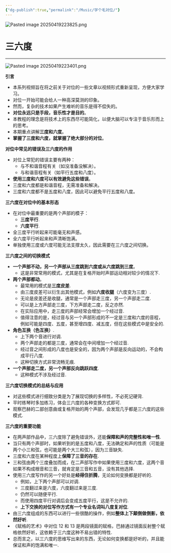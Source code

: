 ```yaml
---
{"dg-publish":true,"permalink":"/Music/学个毛对位/"}
---
```


![Pasted image 20250419223825.png](/img/user/appendix/Pasted%20image%2020250419223825.png)
# 三六度
---
![Pasted image 20250419223401.png](/img/user/appendix/Pasted%20image%2020250419223401.png)

**引言**

- 本系列视频旨在将之前关于对位的一些文章以视频形式重新呈现，方便大家学习。
- 对位一开始可能会给人一种高深莫测的印象。
- 然而，复杂的技术如果产生难听的音乐是得不偿失的。
- **对位永远只是手段，音乐性才是目的**。
- 本教程的理念是将技术上的东西尽可能简化，以便大脑可以专注于音乐形而上的思考。
- 本期重点讲解**三度和六度**。
- **掌握了三度和六度，就掌握了绝大部分的对位**。

**对位中常见的错误及三六度的作用**

- 对位上常犯的错误主要有两种：
    - 与不和谐音程有关（如没准备没解决）。
    - 与和谐音程有关（如平行五度和八度）。
- **使用三度和六度可以有效避免这些错误**。
- 三度和六度都是和谐音程，无需准备和解决。
- 三度和六度都不是五度和八度，因此可以避免平行五度和八度。

**三六度在对位中的基本形态**

- 在对位中最重要的是两个声部的模子：
    - **三度平行**.
    - **六度平行**.
- 全三度平行听起来可能毫无和声感。
- 全六度平行听起来和声清晰饱满。
- 单独使用三度或六度可能无法支撑太久，因此需要在三六度之间切换。

**三六度之间的切换模式**

- **一个声部不动，另一个声部从三度跳到六度或从六度跳到三度**。
    - 这是非常常用的模式，尤其是在复格开始时声部运动相对较少的情况下.
- **两个声部都动**。
    - 最常用的模式是**三度皮差**.
    - 由三度皮差可以衍生出其他模式，例如**六度收腿**（六度变为三度）.
    - 无论是皮差还是收腿，通常是一个声部走三度，另一个声部走二度.
    - 可以是上方声部走三度，下方声部走二度，反之亦然.
    - 在实际应用中，走三度的声部经常会增加一个经过音.
    - 值得注意的是，经过音与另一个声部形成的不一定是三度和六度的音程，例如可能是四度、五度，甚至增四度、减五度，但在这些模式中是安全的.
- **角色互换（色互换）**.
    - 上下两个音进行对调.
    - 两个声部走的都是三度，通常会在中间增加一个经过音.
    - 经过音之间形成的八度也是安全的，因为两个声部是反向运动的，不会构成平行八度.
    - 这种切换方式非常流畅无痕.
- **一个声部走二度，另一个声部反向跳跃四度**.
    - 这种模式不涉及经过音.

**三六度切换模式的总结与应用**

- 对这些模式进行细致分类是为了展现切换的多样性，不必死记硬背.
- 平时练琴时多加练习，体会三六度的各种变换方式即可.
- 观察巴赫的二部创意曲或复格开始的两个声部，会发现几乎都是三六度的这些模式.

**三六度的重要功能**

- 在两声部作品中，三六度除了避免错误外，还能**保障和声的完整性和唯一性**.
- 当只有两个声部时，如果听到的是五度和八度，无法确定和声的性质（可能是两个小三和弦，也可能是两个大三和弦），因为三音缺失.
- 三度和六度在某种程度上**保障了三音的存在**.
- 三和弦由两个三度叠加而成，在二声部写作中如果使用三度和六度，这两个音如果不构成根音和三音，就肯定是三音和五音，没有其他选择.
- 使用三六度写作的另一个好处是**经得住折腾**，无论如何变换都是好听的.
    - 例如，上下两个声部可以对调.
    - 三度翻过来是六度，六度翻过来是三度.
    - 仍然可以随便平行.
    - 而使用四度平行对调后会变成五度平行，这是不允许的.
    - **上下交换的对位写作方式有一个专业名词叫八度复对位**.
- 由三六度组成的东西可以进行一些很酷的操作，例如**整体上下颠倒做倒影，依然好听**.
- 《赋格的艺术》中对位 12 和 13 是两段镜面的赋格，巴赫通过镜面反射整个赋格依然好听，这依赖于三六度这种不易出错的特性.
- 总而言之，以三六度的思维写出来的东西，无论如何变换都是好听的，并且能保证和声的饱满和唯一.
